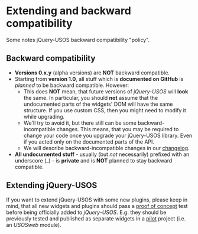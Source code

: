 Extending and backward compatibility
====================================

Some notes jQuery-USOS backward compatibility "policy".

Backward compatibility
----------------------

  * **Versions 0.x.y** (alpha versions) are **NOT** backward compatible.
  * Starting from **version 1.0**, all stuff which is **documented on GitHub** is
    *planned* to be backward compatible. However:
    * This does **NOT** mean, that future versions of *jQuery-USOS* will
      **look** the same. In particular, you should **not** assume that the
      undocumented parts of the widgets' DOM will have the same structure.
      If you use custom CSS, then you might need to modify it while upgrading.
    * We'll try to avoid it, but there still can be some backward-incompatible 
      changes. This means, that you may be required to change your code once
      you upgrade your jQuery-USOS library. Even if you acted only on the
      documented parts of the API.
    * We will describe backward-incompatible changes in our
      [changelog](changelog.md).
  * **All undocumented stuff** - usually (but *not* necessarily) prefixed with an 
    underscore (_) - is **private** and is **NOT** planned to stay backward
    compatible.

Extending jQuery-USOS
---------------------

If you want to extend jQuery-USOS with some new plugins, please keep in mind,
that all new widgets and plugins should pass a
[proof of concept](https://en.wikipedia.org/wiki/Proof_of_concept#In_Software_Development)
test before being officially added to *jQuery-USOS*. E.g. they should be
previously tested and published as separate widgets in a
[pilot](https://en.wikipedia.org/wiki/Software_prototyping) project
(i.e. an *USOSweb* module).
